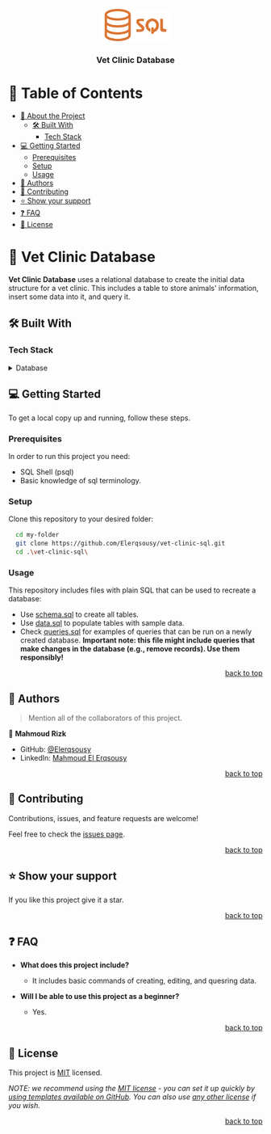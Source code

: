 <a name="readme-top"></a>

<div align="center">
  <!-- You are encouraged to replace this logo with your own! Otherwise you can also remove it. -->
  <img src="Sql_data_base_with_logo.png" alt="logo" width="140"  height="auto" />
  <br/>

  <h3><b>Vet Clinic Database</b></h3>

</div>

<!-- TABLE OF CONTENTS -->

# 📗 Table of Contents

- [📖 About the Project](#about-project)
  - [🛠 Built With](#built-with)
    - [Tech Stack](#tech-stack)
- [💻 Getting Started](#getting-started)
  - [Prerequisites](#prerequisites)
  - [Setup](#setup)
  - [Usage](#usage)
- [👥 Authors](#authors)
- [🤝 Contributing](#contributing)
- [⭐️ Show your support](#support)
- [❓ FAQ](#faq)
- [📝 License](#license)



# 📖 Vet Clinic Database <a name="about-project"></a>
**Vet Clinic Database** uses a relational database to create the initial data structure for a vet clinic. This includes a table to store animals' information, insert some data into it, and query it.

## 🛠 Built With <a name="built-with"></a>

### Tech Stack <a name="tech-stack"></a>

<details>
<summary>Database</summary>
  <ul>
    <li><a href="https://www.postgresql.org/">PostgreSQL</a></li>
  </ul>
</details>


<!-- GETTING STARTED -->

## 💻 Getting Started <a name="getting-started"></a>

To get a local copy up and running, follow these steps.

### Prerequisites

In order to run this project you need:

- SQL Shell (psql)
- Basic knowledge of sql terminology.

### Setup

Clone this repository to your desired folder:

```sh
  cd my-folder
  git clone https://github.com/Elerqsousy/vet-clinic-sql.git
  cd .\vet-clinic-sql\
```

### Usage
This repository includes files with plain SQL that can be used to recreate a database:
- Use [schema.sql](./schema.sql) to create all tables.
- Use [data.sql](./data.sql) to populate tables with sample data.
- Check [queries.sql](./queries.sql) for examples of queries that can be run on a newly created database. **Important note: this file might include queries that make changes in the database (e.g., remove records). Use them responsibly!**



<p align="right"><a href="#readme-top">back to top</a></p>

## 👥 Authors <a name="authors"></a>

> Mention all of the collaborators of this project.

👤 **Mahmoud Rizk**

- GitHub: [@Elerqsousy](https://github.com/Elerqsousy)
- LinkedIn: [Mahmoud El Erqsousy](https://www.linkedin.com/in/mahmoud-rizk-elerqsousy/)

<p align="right"><a href="#readme-top">back to top</a></p>

## 🤝 Contributing <a name="contributing"></a>

Contributions, issues, and feature requests are welcome!

Feel free to check the [issues page](../../issues/).

<p align="right"><a href="#readme-top">back to top</a></p>


## ⭐️ Show your support <a name="support"></a>
If you like this project give it a star.

<p align="right"><a href="#readme-top">back to top</a></p>


## ❓ FAQ <a name="faq"></a>

- **What does this project include?**

  - It includes basic commands of creating, editing, and quesring data.

- **Will I be able to use this project as a beginner?**

  - Yes.

<p align="right"><a href="#readme-top">back to top</a></p>


## 📝 License <a name="license"></a>

This project is [MIT](./LICENSE) licensed.

_NOTE: we recommend using the [MIT license](https://choosealicense.com/licenses/mit/) - you can set it up quickly by [using templates available on GitHub](https://docs.github.com/en/communities/setting-up-your-project-for-healthy-contributions/adding-a-license-to-a-repository). You can also use [any other license](https://choosealicense.com/licenses/) if you wish._

<p align="right"><a href="#readme-top">back to top</a></p>
